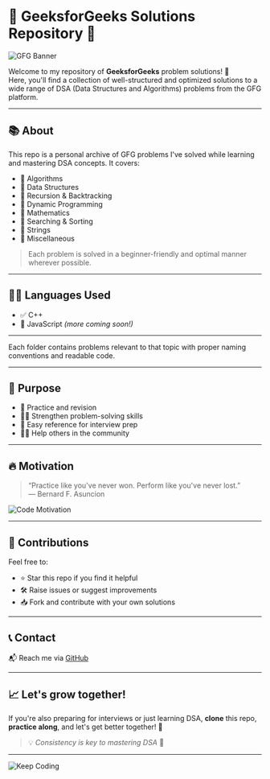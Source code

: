 # 🌟 GeeksforGeeks Solutions Repository 🌟

![GFG Banner](https://media.giphy.com/media/RbDKaczqWovIugyJmW/giphy.gif)

Welcome to my repository of **GeeksforGeeks** problem solutions! 🚀  
Here, you'll find a collection of well-structured and optimized solutions to a wide range of DSA (Data Structures and Algorithms) problems from the GFG platform.

---

## 📚 About

This repo is a personal archive of GFG problems I've solved while learning and mastering DSA concepts. It covers:

- 📐 Algorithms
- 🌳 Data Structures
- 🔁 Recursion & Backtracking
- 🧠 Dynamic Programming
- 🧮 Mathematics
- 🎯 Searching & Sorting
- 🧵 Strings
- 🧰 Miscellaneous

> Each problem is solved in a beginner-friendly and optimal manner wherever possible.

---

## 🧑‍💻 Languages Used

- ✅ C++
- 🔵 JavaScript *(more coming soon!)*

---

Each folder contains problems relevant to that topic with proper naming conventions and readable code.

---

## 🌱 Purpose

- 📖 Practice and revision
- 👨‍💻 Strengthen problem-solving skills
- 📌 Easy reference for interview prep
- 🧑‍🏫 Help others in the community

---

## 🔥 Motivation

> “Practice like you've never won. Perform like you've never lost.”  
> ― Bernard F. Asuncion

![Code Motivation](https://media.giphy.com/media/3o6ZsWGBYrxvFJzQTC/giphy.gif)

---

## 📌 Contributions

Feel free to:
- ⭐ Star this repo if you find it helpful  
- 🛠️ Raise issues or suggest improvements  
- 📥 Fork and contribute with your own solutions

---

## 📞 Contact

📬 Reach me via [GitHub](https://github.com/LSUDOK)

---

## 📈 Let's grow together!

If you're also preparing for interviews or just learning DSA, **clone** this repo, **practice along**, and let's get better together! 🌱

> 💡 _Consistency is key to mastering DSA_ 🔑

---

![Keep Coding](https://media.giphy.com/media/L1R1tvI9svkIWwpVYr/giphy.gif)

